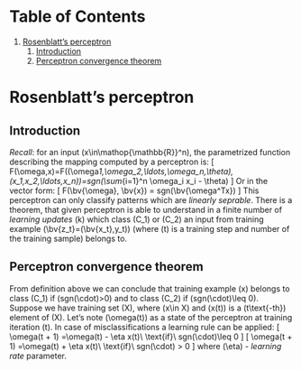 # Table of Contents

1.  [Rosenblatt&rsquo;s perceptron](#org2c2b523)
    1.  [Introduction](#org6fc9e4c)
    2.  [Perceptron convergence theorem](#orgba984a8)

<a id="org2c2b523"></a>

# Rosenblatt&rsquo;s perceptron

<a id="org6fc9e4c"></a>

## Introduction

_Recall_: for an input \(x\in\mathop{\mathbb{R}}^n\), the parametrized function describing the mapping computed by a perceptron is:
\[
F(\omega,x)=F((\omega*1,\omega_2,\ldots,\omega_n,\theta),(x_1,x_2,\ldots,x_n))=sgn(\sum*{i=1}^n \omega_i x_i - \theta)
\]
Or in the vector form:
\[
F(\bv{\omega}, \bv{x}) = sgn(\bv{\omega^Tx})
\]
This perceptron can only classify patterns which are _linearly seprable_.
There is a theorem, that given perceptron is able to understand in a finite number of _learning updates_ \(k\) which class \(C_1\) or \(C_2\) an input from training example \(\bv{z_t}=(\bv{x_t},y_t)\) (where \(t\) is a training step and number of the training sample) belongs to.

<a id="orgba984a8"></a>

## Perceptron convergence theorem

From definition above we can conclude that training example \(x\) belongs to class \(C_1\) if \(sgn(\cdot)>0\) and to class \(C_2\) if \(sgn(\cdot)\leq 0\). Suppose we have training set \(X\), where \(x\in X\) and \(x(t)\) is a \(t\text{-th}\) element of \(X\). Let&rsquo;s note \(\omega(t)\) as a state of the perceptron at training iteration \(t\). In case of misclassifications a learning rule can be applied:
\[
\omega(t + 1) =\omega(t) - \eta x(t)\ \text{if}\ sgn(\cdot)\leq 0
\]
\[
\omega(t + 1) =\omega(t) + \eta x(t)\ \text{if}\ sgn(\cdot) > 0
\]
where \(\eta\) - _learning rate_ parameter.
